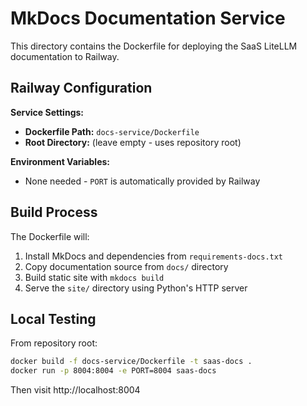 # MkDocs Documentation Service

This directory contains the Dockerfile for deploying the SaaS LiteLLM documentation to Railway.

## Railway Configuration

**Service Settings:**
- **Dockerfile Path:** `docs-service/Dockerfile`
- **Root Directory:** (leave empty - uses repository root)

**Environment Variables:**
- None needed - `PORT` is automatically provided by Railway

## Build Process

The Dockerfile will:
1. Install MkDocs and dependencies from `requirements-docs.txt`
2. Copy documentation source from `docs/` directory
3. Build static site with `mkdocs build`
4. Serve the `site/` directory using Python's HTTP server

## Local Testing

From repository root:
```bash
docker build -f docs-service/Dockerfile -t saas-docs .
docker run -p 8004:8004 -e PORT=8004 saas-docs
```

Then visit http://localhost:8004
